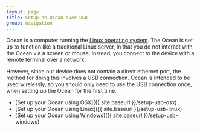 ```yaml
---
layout: page
title: Setup an Ocean over USB
group: navigation
---
```


Ocean is a computer running the [Linux operating system](https://en.wikipedia.org/wiki/Linux).  The Ocean is set up to function like a traditional Linux server, in that you do not interact with the Ocean via a screen or mouse.  Instead, you connect to the device with a remote terminal over a network.

However, since our device does not contain a direct ethernet port, the method for doing this involves a USB connection.  Ocean is intended to be used wirelessly, so you should only need to use the USB connection once, when setting up the Ocean for the first time.

- [Set up your Ocean using OSX]({{ site.baseurl }}/setup-usb-osx)
- [Set up your Ocean using Linux]({{ site.baseurl }}/setup-usb-linux)
- [Set up your Ocean using Windows]({{ site.baseurl }}/setup-usb-windows)
